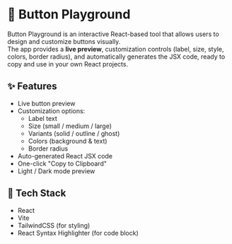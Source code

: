 # 🎨 Button Playground

Button Playground is an interactive React-based tool that allows users to design and customize buttons visually.  
The app provides a **live preview**, customization controls (label, size, style, colors, border radius), and automatically generates the JSX code, ready to copy and use in your own React projects.  

## ✨ Features
- Live button preview
- Customization options:
  - Label text
  - Size (small / medium / large)
  - Variants (solid / outline / ghost)
  - Colors (background & text)
  - Border radius
- Auto-generated React JSX code
- One-click "Copy to Clipboard"
- Light / Dark mode preview

## 🚀 Tech Stack
- React
- Vite
- TailwindCSS (for styling)
- React Syntax Highlighter (for code block)
